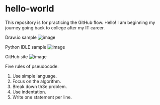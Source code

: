 # hello-world
This repository is for practicing the GitHub flow.
Hello!  I am beginning my journey going back to college after my IT career.

Draw.io sample 
![image](https://github.com/user-attachments/assets/d74a83e1-5838-4ccb-976a-9332b06d43cc)

Python IDLE sample
![image](https://github.com/user-attachments/assets/3c17a185-9f62-437b-ad57-90ab5d4fbcbd)
 
GitHub site
![image](https://github.com/user-attachments/assets/14d92a13-8178-4eae-83ba-cd93564d42da)
 
Five rules of pseudocode:
1)  Use simple language.
2)  Focus on the algorithm.
3)  Break down th3e problem.
4)  Use indentation.
5)  Write one statement per line.

